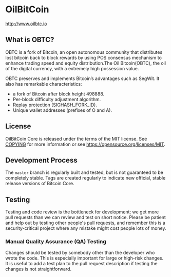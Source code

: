OilBitCoin
=====================================

http://www.oilbtc.io

What is OBTC?
----------------

OBTC is a fork of Bitcoin, an open autonomous community that distributes lost
bitcoin back to block rewards by using POS consensus mechanism to enhance 
trading speed and equity distribution.The Oil Bitcoin(OBTC), the oil of the 
digital currency, with a extremely high possession value.

OBTC preserves and implements Bitcoin’s advantages such as SegWit. It also has remarkable characteristics:
 - a fork of Bitcoin after block height 498888.
 - Per-block difficulty adjustment algorithm.
 - Replay protection (SIGHASH_FORK_ID).
 - Unique wallet addresses (prefixes of O and A).
 

License
-------

OilBitCoin Core is released under the terms of the MIT license. See [COPYING](COPYING) for more
information or see https://opensource.org/licenses/MIT.

Development Process
-------------------

The `master` branch is regularly built and tested, but is not guaranteed to be
completely stable. Tags are created
regularly to indicate new official, stable release versions of Bitcoin Core.

Testing
-------

Testing and code review is the bottleneck for development; we get more pull
requests than we can review and test on short notice. Please be patient and help out by testing
other people's pull requests, and remember this is a security-critical project where any mistake might cost people
lots of money.


### Manual Quality Assurance (QA) Testing

Changes should be tested by somebody other than the developer who wrote the
code. This is especially important for large or high-risk changes. It is useful
to add a test plan to the pull request description if testing the changes is
not straightforward.
